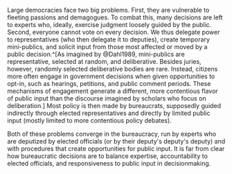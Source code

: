 
<!-- DEMOCRACY has problems and bureaucratic solutions-->
Large democracies face two big problems. First, they are vulnerable to fleeting passions and demagogues. To combat this, many decisions are left to experts who, ideally, exercise judgment loosely guided by the public. Second, everyone cannot vote on every decision. We thus delegate power to representatives (who then delegate it to deputies), create temporary mini-publics, and solicit input from those most affected or moved by a public decision.^[As imagined by @Dahl1989, mini-publics are representative, selected at random, and deliberative. Besides juries, however, randomly selected deliberative bodies are rare. Instead, citizens more often engage in government decisions when given opportunities to opt-in, such as hearings, petitions, and public comment periods. These mechanisms of engagement generate a different, more contentious flavor of public input than the discourse imagined by scholars who focus on deliberation.] Most policy is then made by bureaucrats, supposedly guided indirectly through elected representatives and directly by limited public input (mostly limited to more contentious policy debates).

Both of these problems converge in the bureaucracy, run by experts who are deputized by elected officials (or by their deputy's deputy's deputy) and with procedures that create opportunities for public input. It is far from clear how bureaucratic decisions are to balance expertise, accountability to elected officials, and responsiveness to public input in decisionmaking. 
